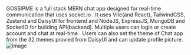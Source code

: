 GOSSIPME is a  full stack MERN chat app designed for real-time communication that uses socket.io . 
It uses Vite(and React), TailwindCSS, Zustand and DaisyUI for frontend and NodeJS, ExpressJS, MongoDB and SocketIO for building API(backend).
Multiple users can login or create account and chat at real-time .
Users can also set the theme of Chat app from the 32 themes provied from DaisyUI and can update profile picture.
![image](https://github.com/user-attachments/assets/33d1686f-ce3c-4db3-98db-12fa409eb72e)
